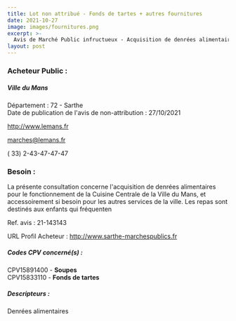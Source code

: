 ```yaml
---
title: Lot non attribué - Fonds de tartes + autres fournitures
date: 2021-10-27
image: images/fournitures.png
excerpt: >-
  Avis de Marché Public infructueux - Acquisition de denrées alimentaires - Un an renouvelable 3 fois
layout: post
---
```


### Acheteur Public :
##### Ville du Mans
Département : 72 - Sarthe<br/>
Date de publication de l'avis de non-attribution : 27/10/2021


http://www.lemans.fr

marches@lemans.fr

( 33) 2-43-47-47-47
### Besoin :

La présente consultation concerne l'acquisition de denrées alimentaires pour le fonctionnement de la Cuisine Centrale de la Ville du Mans, et accessoirement si besoin pour les autres services de la ville. Les repas sont destinés aux enfants qui fréquenten

Ref. avis : 21-143143

URL Profil Acheteur : http://www.sarthe-marchespublics.fr

##### Codes CPV concerné(s) :
CPV15891400 - **Soupes** <br/>
CPV15833110 - **Fonds de tartes** <br/>

##### Descripteurs :
Denrées alimentaires <br/>
